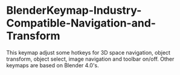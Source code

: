 # BlenderKeymap-Industry-Compatible-Navigation-and-Transform
This keymap adjust some hotkeys for 3D space navigation, object transform, object select, image navigation and toolbar on/off. Other keymaps are based on Blender 4.0's.
